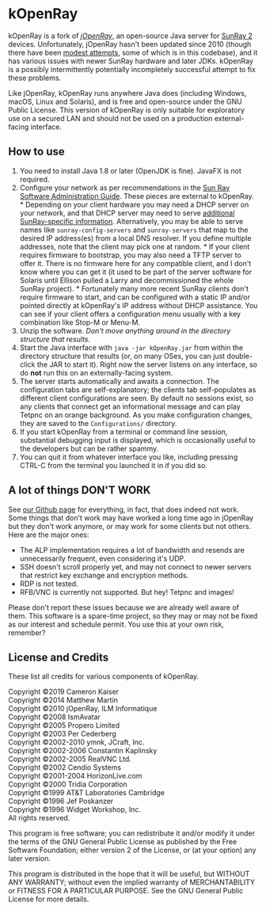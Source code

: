 # kOpenRay

kOpenRay is a fork of _[jOpenRay](http://www.jopenray.org/)_, an open-source Java server for [SunRay 2](https://en.wikipedia.org/wiki/Sun_Ray) devices. Unfortunately, jOpenRay hasn't been updated since 2010 (though there have been [modest attempts](https://github.com/collegiumv/jopenray), some of which is in this codebase), and it has various issues with newer SunRay hardware and later JDKs. kOpenRay is a possibly intermittently potentially incompletely successful attempt to fix these problems.

Like jOpenRay, kOpenRay runs anywhere Java does (including Windows, macOS, Linux and Solaris), and is free and open-source under the GNU Public License. This version of kOpenRay is only suitable for exploratory use on a secured LAN and should not be used on a production external-facing interface.

## How to use

  1. You need to install Java 1.8 or later (OpenJDK is fine). JavaFX is not required.
  1. Configure your network as per recommendations in the [Sun Ray Software Administration Guide](https://docs.oracle.com/cd/E25749_01/E25745/html/). These pieces are external to kOpenRay.
    * Depending on your client hardware you may need a DHCP server on your network, and that DHCP server may need to serve [additional SunRay-specific information](https://docs.oracle.com/cd/E22662_01/E22661/html/Alternate-Client-Initialization-Reqs-Using-DHCP.html). Alternatively, you may be able to serve names like `sunray-config-servers` and `sunray-servers` that map to the desired IP address(es) from a local DNS resolver. If you define multiple addresses, note that the client may pick one at random.
    *  If your client requires firmware to bootstrap, you may also need a TFTP server to offer it. There is no firmware here for any compatible client, and I don't know where you can get it (it used to be part of the server software for Solaris until Ellison pulled a Larry and decommissioned the whole SunRay project).
    *  Fortunately many more recent SunRay clients don't require firmware to start, and can be configured with a static IP and/or pointed directly at kOpenRay's IP address without DHCP assistance. You can see if your client offers a configuration menu usually with a key combination like Stop-M or Menu-M.
  2. Unzip the software. _Don't move anything around in the directory structure that results._
  3. Start the Java interface with `java -jar kOpenRay.jar` from within the directory structure that results (or, on many OSes, you can just double-click the JAR to start it). Right now the server listens on any interface, so do **not** run this on an externally-facing system.
  4. The server starts automatically and awaits a connection. The configuration tabs are self-explanatory; the clients tab self-populates as different client configurations are seen. By default no sessions exist, so any clients that connect get an informational message and can play Tetpnc on an orange background. As you make configuration changes, they are saved to the `Configurations/` directory.
  5. If you start kOpenRay from a terminal or command line session, substantial debugging input is displayed, which is occasionally useful to the developers but can be rather spammy.
  6. You can quit it from whatever interface you like, including pressing CTRL-C from the terminal you launched it in if you did so.

## A lot of things DON'T WORK

See [our Github page](https://github.com/classilla/kopenray) for everything, in fact, that does indeed not work. Some things that don't work may have worked a long time ago in jOpenRay but they don't work anymore, or may work for some clients but not others. Here are the major ones:

  - The ALP implementation requires a lot of bandwidth and resends are unnecessarily frequent, even considering it's UDP.
  - SSH doesn't scroll properly yet, and may not connect to newer servers that restrict key exchange and encryption methods.
  - RDP is not tested.
  - RFB/VNC is currently not supported. But hey! Tetpnc and images!

Please don't report these issues because we are already well aware of them. This software is a spare-time project, so they may or may not be fixed as our interest and schedule permit. You use this at your own risk, remember?

## License and Credits

These list all credits for various components of kOpenRay.

Copyright &copy;2019 Cameron Kaiser  
Copyright &copy;2014 Matthew Martin  
Copyright &copy;2010 jOpenRay, ILM Informatique  
Copyright &copy;2008 IsmAvatar  
Copyright &copy;2005 Propero Limited  
Copyright &copy;2003 Per Cederberg  
Copyright &copy;2002-2010 ymnk, JCraft, Inc.  
Copyright &copy;2002-2006 Constantin Kaplinsky  
Copyright &copy;2002-2005 RealVNC Ltd.  
Copyright &copy;2002 Cendio Systems  
Copyright &copy;2001-2004 HorizonLive.com  
Copyright &copy;2000 Tridia Corporation  
Copyright &copy;1999 AT&T Laboratories Cambridge  
Copyright &copy;1996 Jef Poskanzer  
Copyright &copy;1996 Widget Workshop, Inc.  
All rights reserved.

This program is free software; you can redistribute it and/or modify it under the terms of the GNU General Public License as published by the Free Software Foundation; either version 2 of the License, or (at your option) any later version.

This program is distributed in the hope that it will be useful, but WITHOUT ANY WARRANTY; without even the implied warranty of MERCHANTABILITY or FITNESS FOR A PARTICULAR PURPOSE.  See the GNU General Public License for more details.
